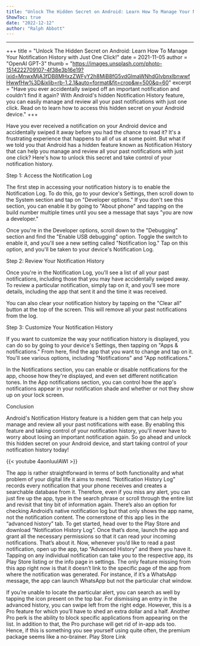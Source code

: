 ```yaml
---
title: "Unlock The Hidden Secret on Android: Learn How To Manage Your Notification History with Just One Click!"
ShowToc: true 
date: "2022-12-12"
author: "Ralph Abbott"
---
```

*****
+++
title = "Unlock The Hidden Secret on Android: Learn How To Manage Your Notification History with Just One Click!"
date = 2021-11-05
author = "OpenAI GPT-3"
thumb = "https://images.unsplash.com/photo-1514222709107-4f38e3b16e19?ixid=MnwxMjA3fDB8MHxzZWFyY2h8MjB8fG5vdGlmaWNhdGlvbnxlbnwwfHwwfHw%3D&ixlib=rb-1.2.1&auto=format&fit=crop&w=500&q=60"
excerpt = "Have you ever accidentally swiped off an important notification and couldn't find it again? With Android's hidden Notification History feature, you can easily manage and review all your past notifications with just one click. Read on to learn how to access this hidden secret on your Android device."
+++

Have you ever received a notification on your Android device and accidentally swiped it away before you had the chance to read it? It's a frustrating experience that happens to all of us at some point. But what if we told you that Android has a hidden feature known as Notification History that can help you manage and review all your past notifications with just one click? Here's how to unlock this secret and take control of your notification history.

Step 1: Access the Notification Log    

The first step in accessing your notification history is to enable the Notification Log. To do this, go to your device's Settings, then scroll down to the System section and tap on "Developer options." If you don't see this section, you can enable it by going to "About phone" and tapping on the build number multiple times until you see a message that says "you are now a developer."

Once you're in the Developer options, scroll down to the "Debugging" section and find the "Enable USB debugging" option. Toggle the switch to enable it, and you'll see a new setting called "Notification log." Tap on this option, and you'll be taken to your device's Notification Log.

Step 2: Review Your Notification History

Once you're in the Notification Log, you'll see a list of all your past notifications, including those that you may have accidentally swiped away. To review a particular notification, simply tap on it, and you'll see more details, including the app that sent it and the time it was received.

You can also clear your notification history by tapping on the "Clear all" button at the top of the screen. This will remove all your past notifications from the log.

Step 3: Customize Your Notification History

If you want to customize the way your notification history is displayed, you can do so by going to your device's Settings, then tapping on "Apps & notifications." From here, find the app that you want to change and tap on it. You'll see various options, including "Notifications" and "App notifications."

In the Notifications section, you can enable or disable notifications for the app, choose how they're displayed, and even set different notification tones. In the App notifications section, you can control how the app's notifications appear in your notification shade and whether or not they show up on your lock screen.

Conclusion

Android's Notification History feature is a hidden gem that can help you manage and review all your past notifications with ease. By enabling this feature and taking control of your notification history, you'll never have to worry about losing an important notification again. So go ahead and unlock this hidden secret on your Android device, and start taking control of your notification history today!

{{< youtube 4aonIuulAWI >}} 




The app is rather straightforward in terms of both functionality and what problem of your digital life it aims to mend. “Notification History Log” records every notification that your phone receives and creates a searchable database from it. Therefore, even if you miss any alert, you can just fire up the app, type in the search phrase or scroll through the entire list and revisit that tiny bit of information again. There’s also an option for checking Android’s native notification log but that only shows the app name, not the notification content. The cornerstone of this app lies in the “advanced history” tab.
To get started, head over to the Play Store and download “Notification History Log”. Once that’s done, launch the app and grant all the necessary permissions so that it can read your incoming notifications. That’s about it. Now, whenever you’d like to read a past notification, open up the app, tap “Advanced History” and there you have it.
Tapping on any individual notification can take you to the respective app, its Play Store listing or the info page in settings. The only feature missing from this app right now is that it doesn’t link to the specific page of the app from where the notification was generated. For instance, if it’s a WhatsApp message, the app can launch WhatsApp but not the particular chat window.

If you’re unable to locate the particular alert, you can search as well by tapping the icon present on the top bar. For dismissing an entry in the advanced history, you can swipe left from the right edge. However, this is a Pro feature for which you’ll have to shed an extra dollar and a half. Another Pro perk is the ability to block specific applications from appearing on the list. In addition to that, the Pro purchase will get rid of in-app ads too. Hence, if this is something you see yourself using quite often, the premium package seems like a no-brainer.
Play Store Link





